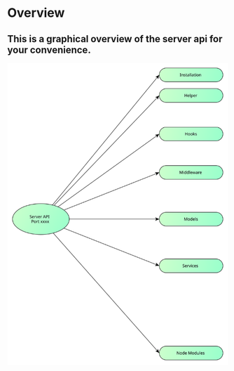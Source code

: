 # Overview

## This is a graphical overview of the server api for your convenience.

![](/assets/overview_doc.svg)
